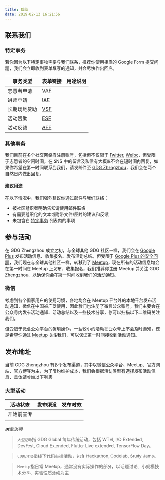 ```yaml
---
title: 帮助
date: 2019-02-13 16:21:56
---
```

## 联系我们

### 特定事务
若你因为以下特定事物需要与我们联系，推荐你使用相应的 Google Form 提交问题，我们会立即收到表单填写的通知，并会尽快作出回应。

事务类型 | 表单链接 | 用途说明
------------ | ------------- | -------------
志愿者申请 | [VAF]() | 
讲师申请 | [IAF]() | 
长期场地赞助 | [VSF]() | 
活动赞助 | [ESF]() | 
活动反馈 | [AFF]() | 

### 其他事务
我们目前在多个社交网络有注册账号，包括但不仅限于 [Twitter](https://twitter.com/gdgzhengzhou), [Weibo](https://weibo.com/zzgdg)，但受限于志愿者的空闲时间，在 SNS 中的留言及私信有大概率不会在短时间内回复，如果你希望在第一时间联系到我们，请发邮件至 [GDG Zhengzhou](mailto:zhengzhougdg@gmail.com)，我们会在两个自然日内做出回复。

#### 建议用途
在以下情况中，我们强烈建议你通过邮件与我们联络：
- 被社区组织者明确告知请使用邮件联络
- 有需要组织化的文本或附带文件/图片的建议和反馈
- 未包含在 [特定事务](#特定事务) 列表内的事项

## 参与活动

在 GDG Zhengzhou 成立之初，与全球其他 GDG 社区一样，我们会在 [Google Plus](https://plus.google.com/+GDGZhengzhou) 发布活动信息、收集报名、发布活动总结。但受限于 [Google Plus 的安全问题](https://www.blog.google/technology/safety-security/expediting-changes-google-plus/)，我们现在与全球其他社区一样，转移到了 [Meetup](https://www.meetup.com/gdg-zhengzhou/)，现在所有的活动信息均会在第一时间在 Meetup 上发布、收集报名，我们推荐你注册 Meetup 并关注 GDG Zhengzhou，以确保你会在第一时间收到我们的活动通知。

### 微信
考虑到各个国家用户的使用习惯，各地均会在 Meetup 平台外的本地平台发布活动通知，微信在中国被广泛使用，因此我们也注册了微信公众账号，我们主要会在公众号内发布活动通知、活动总结以及一些技术分享，你可以扫描以下二维码关注我们。

<!-- ![](https://i.loli.net/2019/02/13/5c63e3652c89e.jpg) -->

但受限于微信公众平台的繁琐操作，一些较小的活动在公众号上不会及时通知，还是希望你通过 [Meetup](https://www.meetup.com/gdg-zhengzhou/) 关注我们，可以保证第一时间接收到活动通知。

## 发布地址
当前 GDG Zhengzhou 有多个发布渠道，其中以微信公众平台、Meetup、官方网站、官方博客为主，为了节约维护成本，我们会根据活动类型有选择发布活动信息，具体请参加以下列表

### 大型活动
活动状态 | 发布渠道 | 发布时效
------------- | ------------- | -------------
开始前宣传 | 
 | | 



*类型说明*
> `大型活动`指 GDG Global 每年传统活动，包括 WTM, I/O Extended, DevFest, Cloud Extended, Flutter Live extended, TensorFlow Day。

> `CODE活动`指线下代码实操活动，包含 Hackathon, Codelab, Study Jams。

> `Meetup`指日常 Meetup，通常没有实际操作的部分，以话题讨论、小规模技术分享、实验性质活动为主
